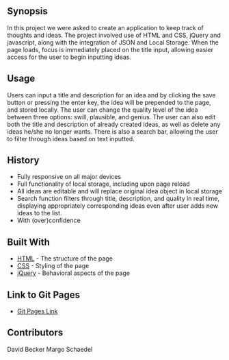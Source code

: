 ## Synopsis

In this project we were asked to create an application to keep track of thoughts and ideas.  The project involved use of HTML and CSS, jQuery and javascript, along with the integration of JSON and Local Storage. When the page loads, focus is immediately placed on the title input, allowing easier access for the user to begin inputting ideas.

## Usage

Users can input a title and description for an idea and by clicking the save button or pressing the enter key, the idea will be prepended to the page, and stored locally.  The user can change the quality level of the idea between three options: swill, plausible, and genius. The user can also edit both the title and description of already created ideas, as well as delete any ideas he/she no longer wants.  There is also a search bar, allowing the user to filter through ideas based on text inputted.

## History

* Fully responsive on all major devices
* Full functionality of local storage, including upon page reload
* All ideas are editable and will replace original idea object in local storage
* Search function filters through title, description, and quality in real time, displaying appropriately corresponding ideas even after user adds new ideas to the list.
* With (over)confidence

## Built With

* [HTML](https://github.com/mschae16/idea-box/blob/master/index.html) - The structure of the page
* [CSS](https://github.com/mschae16/idea-box/blob/master/styles.css) - Styling of the page
* [jQuery](https://github.com/mschae16/idea-box/blob/master/script.js) - Behavioral aspects of the page

## Link to Git Pages

* [Git Pages Link](https://mschae16.github.io/idea-box/)

## Contributors

David Becker
Margo Schaedel
